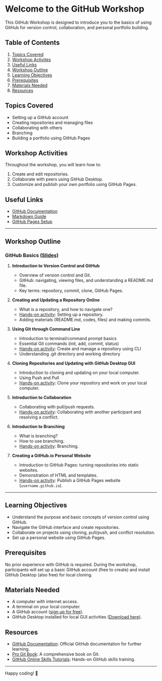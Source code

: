 # Welcome to the GitHub Workshop

This GitHub Workshop is designed to introduce you to the basics of using GitHub for version control, collaboration, and personal portfolio building.

## Table of Contents
1. [Topics Covered](#topics-covered)
2. [Workshop Activites](#workshop-activities)
3. [Useful Links](#useful-links)
4. [Workshop Outline](#workshop-outline)
5. [Learning Objectives](#learning-objectives)
6. [Prerequisites](#prerequisites)
7. [Materials Needed](#materials-needed)
8. [Resources](#resources)

## Topics Covered
- Setting up a GitHub account
- Creating repositories and managing files
- Collaborating with others
- Branching 
- Building a portfolio using GitHub Pages

## Workshop Activities
Throughout the workshop, you will learn how to:
1. Create and edit repositories.
2. Collaborate with peers using GitHub Desktop.
3. Customize and publish your own portfolio using GitHub Pages.

## Useful Links
- [GitHub Documentation](https://docs.github.com/)
- [Markdown Guide](https://www.markdownguide.org/)
- [GitHub Pages Setup](https://pages.github.com/)

---

## Workshop Outline

### GitHub Basics [(Slides)](Presentation.pptx)
1. **Introduction to Version Control and GitHub**
   - Overview of version control and Git.
   - GitHub: navigating, viewing files, and understanding a README.md file.
   - Key terms: repository, commit, clone, GitHub Pages.

2. **Creating and Updating a Repository Online**
   - What is a repository, and how to navigate one?
   - [Hands-on activity](Practice/1_setup.md): Setting up a repository.
   - Adding materials (README.md, codes, files) and making commits.

3. **Using Git through Command Line**
   - Introduction to terminal/command prompt basics
   - Essential Git commands (init, add, commit, status)
   - [Hands-on activity](Practice/2_command_line.md): Create and manage a repository using CLI
   - Understanding .git directory and working directory

4. **Cloning Repositories and Updating with GitHub Desktop GUI**
   - Introduction to cloning and updating on your local computer.
   - Using Push and Pull
   - [Hands-on activity](Practice/3_cloning.md): Clone your repository and work on your local computer.

5. **Introduction to Collaboration**
   - Collaborating with pull/push requests.
   - [Hands-on activity](Practice/4_collaborate.md): Collaborating with another participant and resolving a conflict.

6. **Introduction to Branching**
   - What is branching?
   - How to use branching.
   - [Hands-on activity](Practice/5_branching.md): Branching.

7. **Creating a GitHub.io Personal Website**
   - Introduction to GitHub Pages: turning repositories into static websites.
   - Demonstration of HTML and templates.
   - [Hands-on activity](Practice/6_website.md): Publish a GitHub Pages website (`username.github.io`).

---

## Learning Objectives
- Understand the purpose and basic concepts of version control using GitHub.
- Navigate the GitHub interface and create repositories.
- Collaborate on projects using cloning, pull/push, and conflict resolution.
- Set up a personal website using GitHub Pages.

## Prerequisites
No prior experience with GitHub is required. During the workshop, participants will set up a basic GitHub account (free to create) and install GitHub Desktop (also free) for local cloning.

## Materials Needed
- A computer with internet access.
- A terminal on your local computer.
- A GitHub account ([sign up for free](https://github.com/)).
- GitHub Desktop installed for local GUI activities ([Download here](https://desktop.github.com/)).

## Resources
- [GitHub Documentation](https://docs.github.com/): Official GitHub documentation for further learning.
- [Pro Git Book](https://git-scm.com/book/en/v2): A comprehensive book on Git.
- [GitHub Online Skills Tutorials](https://github.com/skills): Hands-on GitHub skills training.

---
Happy coding! 🚀

